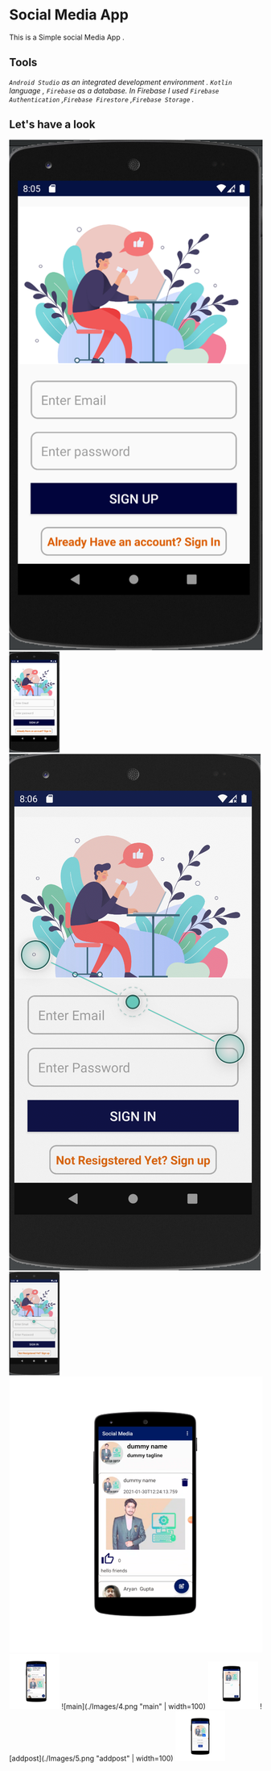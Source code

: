 # Social Media App
This is a Simple social Media App . 

## Tools
_*`Android Studio` as an integrated development environment . `Kotlin` language , `Firebase` as a database. In Firebase I used `Firebase Authentication` ,`Firebase Firestore` ,`Firebase Storage` .*_

## Let's have a look

![signup](./Images/1.png "SignUP")
<img src="./Images/1.png" width="100">
![signup](./Images/2.png "SignIn")
<img src="./Images/2.png" width="100">
![profile](./Images/3.png "profile")
<img src="./Images/3.png" width="100">
![main](./Images/4.png "main" | width=100)
<img src="./Images/4.png" width="100">
![addpost](./Images/5.png "addpost" | width=100)
<img src="./Images/5.png" width="100">
